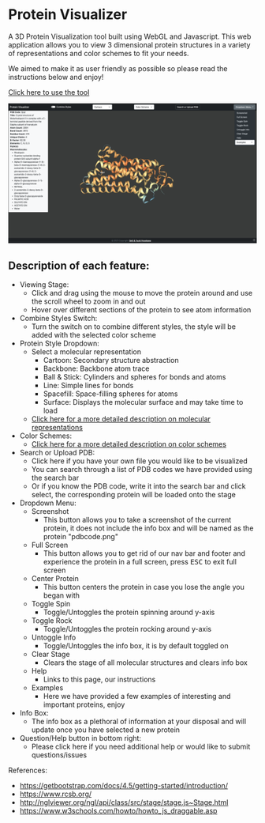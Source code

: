 # Protein Visualizer
A 3D Protein Visualization tool built using WebGL and Javascript. This web application allows you to view 3 dimensional protein structures in a variety 
of representations and color schemes to fit your needs. 

We aimed to make it as user friendly as possible so please read the instructions below and enjoy!

[Click here to use the tool](https://seijihosokawa.github.io/proteinVisualizer/)

![Screenshot](protein_visualizer.png)

## Description of each feature:
  * Viewing Stage: 
    * Click and drag using the mouse to move the protein around and use the scroll wheel to zoom in and out
    * Hover over different sections of the protein to see atom information
  * Combine Styles Switch:
    * Turn the switch on to combine different styles, the style will be added with the selected color scheme
  * Protein Style Dropdown:
    * Select a molecular representation
      * Cartoon: Secondary structure abstraction
      * Backbone: Backbone atom trace
      * Ball & Stick: Cylinders and spheres for bonds and atoms
      * Line: Simple lines for bonds
      * Spacefill: Space-filling spheres for atoms
      * Surface: Displays the molecular surface and may take time to load
    * [Click here for a more detailed description on molecular representations](https://nglviewer.org/ngl/api/manual/usage/molecular-representations.html)
  * Color Schemes:
    * [Click here for a more detailed description on color schemes](https://nglviewer.org/ngl/api/manual/usage/coloring.html#selection-based-coloring)
  * Search or Upload PDB:
    * Click here if you have your own file you would like to be visualized
    * You can search through a list of PDB codes we have provided using the search bar
    * Or if you know the PDB code, write it into the search bar and click select, the corresponding protein will be loaded onto the stage
  * Dropdown Menu:
    * Screenshot
      * This button allows you to take a screenshot of the current protein, it does not include the info box and will be named as the protein "pdbcode.png"
    * Full Screen
      * This button allows you to get rid of our nav bar and footer and experience the protein in a full screen, press <kbd>ESC</kbd> to exit full screen
    * Center Protein 
      * This button centers the protein in case you lose the angle you began with
    * Toggle Spin
      * Toggle/Untoggles the protein spinning around y-axis
    * Toggle Rock
      * Toggle/Untoggles the protein rocking around y-axis
    * Untoggle Info
      * Toggle/Untoggles the info box, it is by default toggled on
    * Clear Stage
      * Clears the stage of all molecular structures and clears info box
    * Help
      * Links to this page, our instructions
    * Examples
      * Here we have provided a few examples of interesting and important proteins, enjoy
  * Info Box:
    * The info box as a plethoral of information at your disposal and will update once you have selected a new protein
  * Question/Help button in bottom right:
    * Please click here if you need additional help or would like to submit questions/issues


References:
  * https://getbootstrap.com/docs/4.5/getting-started/introduction/
  * https://www.rcsb.org/
  * http://nglviewer.org/ngl/api/class/src/stage/stage.js~Stage.html
  * https://www.w3schools.com/howto/howto_js_draggable.asp

